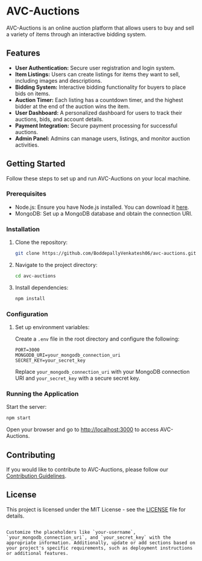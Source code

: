 # AVC-Auctions

AVC-Auctions is an online auction platform that allows users to buy and sell a variety of items through an interactive bidding system.

## Features

- **User Authentication:** Secure user registration and login system.
- **Item Listings:** Users can create listings for items they want to sell, including images and descriptions.
- **Bidding System:** Interactive bidding functionality for buyers to place bids on items.
- **Auction Timer:** Each listing has a countdown timer, and the highest bidder at the end of the auction wins the item.
- **User Dashboard:** A personalized dashboard for users to track their auctions, bids, and account details.
- **Payment Integration:** Secure payment processing for successful auctions.
- **Admin Panel:** Admins can manage users, listings, and monitor auction activities.

## Getting Started

Follow these steps to set up and run AVC-Auctions on your local machine.

### Prerequisites

- Node.js: Ensure you have Node.js installed. You can download it [here](https://nodejs.org/).
- MongoDB: Set up a MongoDB database and obtain the connection URI.

### Installation

1. Clone the repository:

   ```bash
   git clone https://github.com/BoddepallyVenkatesh06/avc-auctions.git
   ```

2. Navigate to the project directory:

   ```bash
   cd avc-auctions
   ```

3. Install dependencies:

   ```bash
   npm install
   ```

### Configuration

1. Set up environment variables:

   Create a `.env` file in the root directory and configure the following:

   ```env
   PORT=3000
   MONGODB_URI=your_mongodb_connection_uri
   SECRET_KEY=your_secret_key
   ```

   Replace `your_mongodb_connection_uri` with your MongoDB connection URI and `your_secret_key` with a secure secret key.

### Running the Application

Start the server:

```bash
npm start
```

Open your browser and go to [http://localhost:3000](http://localhost:3000) to access AVC-Auctions.

## Contributing

If you would like to contribute to AVC-Auctions, please follow our [Contribution Guidelines](CONTRIBUTING.md).

## License

This project is licensed under the MIT License - see the [LICENSE](LICENSE) file for details.
```

Customize the placeholders like `your-username`, `your_mongodb_connection_uri`, and `your_secret_key` with the appropriate information. Additionally, update or add sections based on your project's specific requirements, such as deployment instructions or additional features.

